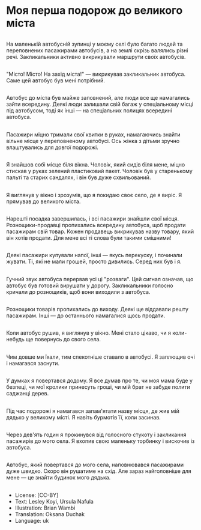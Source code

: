 # Моя перша подорож до великого міста

##
На маленькій автобусній зупинці у моєму селі було багато людей та переповнених пасажирами автобусів, а на землі скрізь валялись різні речі. Закликальники активно викрикували маршрути своїх автобусів.

##
"Місто! Місто! На захід міста!" — викрикував закликальник автобуса. Саме цей автобус був мені потрібний.

##
Автобус до міста був майже заповнений, але люди все ще намагались зайти всередину. Деякі люди залишали свій багаж у спеціальному місці під автобусом, тоді як інші — на спеціальних полицях всередині автобуса.

##
Пасажири міцно тримали свої квитки в руках, намагаючись знайти вільне місце у переповненому автобусі. Ось жінка з дітьми зручно влаштувались для довгої подорожі.

##
Я знайшов собі місце біля вікна. Чоловік, який сидів біля мене, міцно стискав у руках зелений пластиковий пакет. Чоловік був у старенькому пальті та старих сандалях, і він був дуже схвильований.

##
Я виглянув у вікно і зрозумів, що я покидаю своє село, де я виріс. Я прямував до великого міста.

##
Нарешті посадка завершилась, і всі пасажири знайшли свої місця. Рознощики-продавці пропихались всередину автобуса, щоб продати пасажирам свій товар. Кожен продавець викрикував назву товару, який він хотів продати. Для мене всі ті слова були такими смішними!

##
Деякі пасажири купували напої, інші — якусь перекуску, і починали жувати. Ті, які не мали грошей, просто дивились. Серед них був і я.

##
Гучний звук автобуса перервав усі ці "розваги". Цей сигнал означав, що автобус був готовий вирушати у дорогу. Закликальники голосно кричали до рознощиків, щоб вони виходили з автобуса.

##
Рознощики товарів пропихались до виходу. Деякі ще віддавали решту пасажирам. Інші — до останнього намагалися щось продати.

##
Коли автобус рушив, я виглянув у вікно. Мені стало цікаво, чи я коли-небудь ще повернусь до свого села.

##
Чим довше ми їхали, тим спекотніше ставало в автобусі. Я заплющив очі і намагався заснути.

##
У думках я повертався додому. Я все думав про те, чи моя мама буде у безпеці, чи мої кролики принесуть гроші, чи мій брат не забуде полити саджанці дерев.

##
Під час подорожі я намагався запам'ятати назву місця, де жив мій дядько у великому місті. Я навіть бурмотів її, коли засинав.

##
Через дев'ять годин я прокинувся від голосного стукоту і закликання пасажирів до мого села. Я вхопив свою маленьку торбинку і вискочив із автобуса.

##
Автобус, який повертався до мого села, наповнювався пасажирами дуже швидко. Скоро він рушатиме на схід. Але зараз найголовніше для мене — це знайти будинок мого дядька.

##
* License: [CC-BY]
* Text: Lesley Koyi, Ursula Nafula
* Illustration: Brian Wambi
* Translation: Oksana Duchak
* Language: uk
